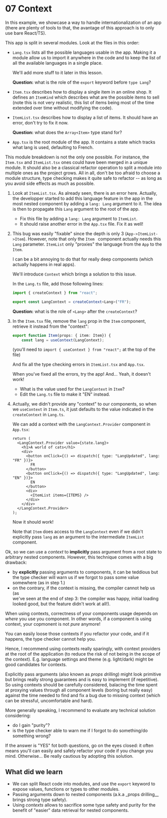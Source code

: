 # 07 Context

In this example, we showcase a way to handle internationalization of an app
(there are plenty of tools to that, the avantage of this approach is to only use
bare React/TS).

This app is split in several modules. Look at the files
in this order:

- `Lang.tsx` lists all the possible languages usable in the app. Making it
  a module allow us to import it anywhere in the code and to keep the list of
  all the available languages in a single place.

  We'll add more stuff to it later in this lesson.

  **Question:** what is the role of the `export` keyword before `type Lang`?

- `Item.tsx` describes how to display a single item in an online shop.
  It defines an `ItemKind` which describes what are the possible items to
  sell (note this is not very realistic, this list of items being most of the
  time extended over time without modifying the code).

- `ItemList.tsx` describes how to display a list of items. It should have an
  error, don't try to fix it now.

  **Question:** what does the `Array<Item>` type stand for?

- `App.tsx` is the root module of the app. It contains a state which tracks
  what lang is used, defaulting to French.

This module breakdown is not the only one possible. For instance, the
`Item.tsx` and `ItemList.tsx` ones could have been merged in a unique module.
It should also be a classical refactor operation to split a module into multiple
ones as the project grows. All in all, don't be too afraid to choose a module
structure, type checking makes it quite safe to refactor -- as long as you avoid
side effects as much as possible.

1. Look at `ItemList.tsx`. As already seen, there is an error here. Actually,
   the developper started to add this language feature in the app in the most
   nested component by adding a `lang: Lang` argument to it. The idea is then to
   propagate this `Lang` argument to the root of the app.

   - Fix this file by adding a `lang: Lang` argument to `ItemList`.
   - It should raise another error in the `App.tsx` file. Fix it as well!

2. This bug was easily "fixable" since the depth is only 3
   (`App->ItemList->Item`).
   However, note that only the `Item ` component actually needs this `Lang`
   parameter. `ItemList` only "proxies" the language from the `App` to the
   `Item`.

   I can be a bit annoying to do that for really deep components (which actually
   happens in real apps).

   We'll introduce `Context` which brings a solution to this issue.

   In the `Lang.ts` file, add those following lines:

   ```ts
   import { createContext } from "react";

   export const LangContext = createContext<Lang>("FR");
   ```

   **Question:** what is the role of `<Lang>` after the `createContext`?

3. In the `Item.tsx` file, remove the `lang` prop in the `Item` component,  
   retrieve it instead from the "context":

   ```ts
   export function Item(props: { item: Item}) {
       const lang = useContext(LangContext);
   ```

   (you'll need to `import { useContext } from "react";` at the top of the file)

   And fix all the type checking errors in `ItemList.tsx` and `App.tsx`.

   When you've fixed all the errors, try the app! And... Yeah, it doesn't
   work!

   - What is the value used for the `LangContext` in `Item`?
   - Edit the `Lang.ts` file to make it "EN" instead.

4. Actually, we didn't provide any "context" to our components, so when we
   `useContext` in `Item.ts`, it just defaults to the value indicated in the
   `createContext` in `Lang.ts`.

   We can add a context with the `LangContext.Provider` component in
   `App.tsx`:

   ```tsx
   return (
     <LangContext.Provider value={state.lang}>
       <h1>A world of cats</h1>
       <div>
         <button onClick={() => dispatch({ type: "LangUpdated", lang: "FR" })}>
           FR
         </button>
         <button onClick={() => dispatch({ type: "LangUpdated", lang: "EN" })}>
           EN
         </button>
         <div>
           <ItemList items={ITEMS} />
         </div>
       </div>
     </LangContext.Provider>
   );
   ```

   Now it should work!

   Note that `Item` does access to the `LangContext` even if we didn't
   explicitly pass `lang` as an argument to the intermediate `ItemList`
   component.

Ok, so we can use a _context_ to **implicitly** pass argument from a root state
to arbitrary nested components. However, this technique comes with a big
drawback:

- by **explicitly** passing arguments to components, it can be teddious but the
  type checker will warn us if we forgot to pass some value somewhere (as in
  step 1.)
- on the contrary, if the context is missing, the compiler cannot help us (as  
  we've seen at the end of step 3: the compiler was happy, initial loading
  looked good, but the feature didn't work at all!).

When using contexts, correctness of your components usage depends on _where_ you
use you component. In other words, if a component is using context, your
copmonent is not _pure_ anymore!

You can easily loose those contexts if you refactor your code, and if it
happens, the type checker cannot help you.

Hence, I recommend using contexts really sparingly, with context providers at the
root of the application (to reduce the risk of not being in the scope of the
context). E.g. language settings and theme (e.g. light/dark) might be good
candidates for contexts.

Explicitly pass arguments (also known as _props drilling_) might look primitive
but brings really strong guarantees and is easy to implement (if repetitive). So
using contexts should be carefully considered, balacing the time spent at
proxying values through all component levels (boring but really easy) against
the time needed to find and fix a bug due to missing context (which can be
stressful, uncomfortable and hard).

More generally speaking, I recommend to evaluate any technical solution considering:

- do I gain "purity"?
- is the type checker able to warn me if I forgot to do something/do something
  wrong?

If the answer is "YES" fot both questions, go on the eyes closed: it often means
you'll can easily and safely refactor your code if you change you mind.
Otherwise... Be really cautious by adopting this solution.

## What did we learn

- We can split React code into modules, and use the `export` keyword to expose
  values, functions or types to other modules.
- Passing arguments down to nested components (a.k.a \_props drilling\_\_ brings
  strong type safety).
- Using _contexts_ allows to sacrifice some type safety and purity for the
  benefit of "easier" data retrieval for nested components.
